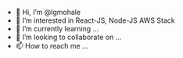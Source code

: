 - 👋 Hi, I’m @lgmohale
- 👀 I’m interested in React-JS, Node-JS AWS Stack
- 🌱 I’m currently learning ...
- 💞️ I’m looking to collaborate on ...
- 📫 How to reach me ...

<!---
lgmohale/lgmohale is a ✨ special ✨ repository because its `README.md` (this file) appears on your GitHub profile.
You can click the Preview link to take a look at your changes.
--->
